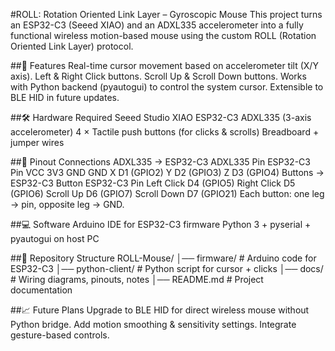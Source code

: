 #ROLL: Rotation Oriented Link Layer – Gyroscopic Mouse
This project turns an ESP32-C3 (Seeed XIAO) and an ADXL335 accelerometer into a fully functional wireless motion-based mouse using the custom ROLL (Rotation Oriented Link Layer) protocol.

##🚀 Features
Real-time cursor movement based on accelerometer tilt (X/Y axis).
Left & Right Click buttons.
Scroll Up & Scroll Down buttons.
Works with Python backend (pyautogui) to control the system cursor.
Extensible to BLE HID in future updates.

##🛠️ Hardware Required
Seeed Studio XIAO ESP32-C3
ADXL335 (3-axis accelerometer)
4 × Tactile push buttons (for clicks & scrolls)
Breadboard + jumper wires

##📌 Pinout Connections
ADXL335 → ESP32-C3
ADXL335 Pin	ESP32-C3 Pin
VCC	3V3
GND	GND
X	D1 (GPIO2)
Y	D2 (GPIO3)
Z	D3 (GPIO4)
Buttons → ESP32-C3
Button	ESP32-C3 Pin
Left Click	D4 (GPIO5)
Right Click	D5 (GPIO6)
Scroll Up	D6 (GPIO7)
Scroll Down	D7 (GPIO21)
Each button: one leg → pin, opposite leg → GND.

##💻 Software
Arduino IDE for ESP32-C3 firmware
Python 3 + pyserial + pyautogui on host PC

##📂 Repository Structure
ROLL-Mouse/
│── firmware/         # Arduino code for ESP32-C3
│── python-client/    # Python script for cursor + clicks
│── docs/             # Wiring diagrams, pinouts, notes
│── README.md         # Project documentation

##📈 Future Plans
Upgrade to BLE HID for direct wireless mouse without Python bridge.
Add motion smoothing & sensitivity settings.
Integrate gesture-based controls.
